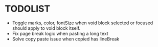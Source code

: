 # TODOLIST

- Toggle marks, color, fontSize when void block selected or focused should apply to void block itself.
- Fix page break logic when pasting a long text
- Solve copy paste issue when copied has lineBreak
